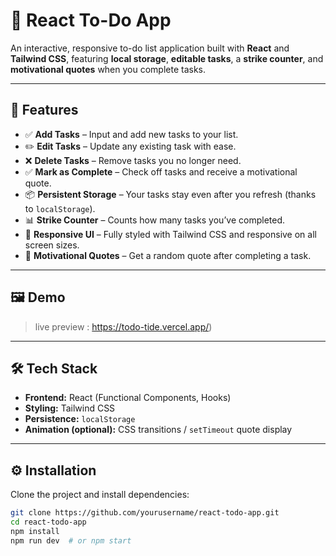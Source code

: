 # 📝 React To-Do App

An interactive, responsive to-do list application built with **React** and **Tailwind CSS**, featuring **local storage**, **editable tasks**, a **strike counter**, and **motivational quotes** when you complete tasks.

---

## 🚀 Features

- ✅ **Add Tasks** – Input and add new tasks to your list.
- ✏️ **Edit Tasks** – Update any existing task with ease.
- ❌ **Delete Tasks** – Remove tasks you no longer need.
- ✅ **Mark as Complete** – Check off tasks and receive a motivational quote.
- 📦 **Persistent Storage** – Your tasks stay even after you refresh (thanks to `localStorage`).
- 📊 **Strike Counter** – Counts how many tasks you’ve completed.
- 🎨 **Responsive UI** – Fully styled with Tailwind CSS and responsive on all screen sizes.
- 💬 **Motivational Quotes** – Get a random quote after completing a task.

---

## 🖼️ Demo

> live preview : https://todo-tide.vercel.app/)  


---


## 🛠️ Tech Stack

- **Frontend:** React (Functional Components, Hooks)
- **Styling:** Tailwind CSS
- **Persistence:** `localStorage`
- **Animation (optional):** CSS transitions / `setTimeout` quote display

---

## ⚙️ Installation

Clone the project and install dependencies:

```bash
git clone https://github.com/yourusername/react-todo-app.git
cd react-todo-app
npm install
npm run dev  # or npm start
